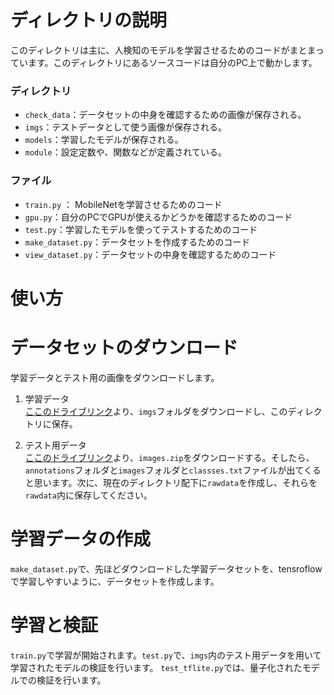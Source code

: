 

 
# ディレクトリの説明
このディレクトリは主に、人検知のモデルを学習させるためのコードがまとまっています。このディレクトリにあるソースコードは自分のPC上で動かします。 
### ディレクトリ
 - `check_data`：データセットの中身を確認するための画像が保存される。
 - `imgs`：テストデータとして使う画像が保存される。
 - `models`：学習したモデルが保存される。
 - `module`：設定定数や、関数などが定義されている。
### ファイル
 - `train.py` ： MobileNetを学習させるためのコード
 - `gpu.py`：自分のPCでGPUが使えるかどうかを確認するためのコード
 - `test.py`：学習したモデルを使ってテストするためのコード
 - `make_dataset.py`：データセットを作成するためのコード
 - `view_dataset.py`：データセットの中身を確認するためのコード




# 使い方
# データセットのダウンロード
学習データとテスト用の画像をダウンロードします。
1. 学習データ  
[ここのドライブリンク](https://drive.google.com/drive/folders/1TG5E54d8ZgZTDf00AfXFOc9XzJVlTGZr?usp=drive_link)より、`imgs`フォルダをダウンロードし、このディレクトリに保存。

2. テスト用データ  
[ここのドライブリンク](https://drive.google.com/drive/folders/11jL48oYxZTncWYO84Qm-NZR4xx1J8uxO?usp=drive_link)より、`images.zip`をダウンロードする。そしたら、`annotations`フォルダと`images`フォルダと`classses.txt`ファイルが出てくると思います。次に、現在のディレクトリ配下に`rawdata`を作成し、それらを`rawdata`内に保存してください。

# 学習データの作成
`make_dataset.py`で、先ほどダウンロードした学習データセットを、tensroflowで学習しやすいように、データセットを作成します。
 

# 学習と検証
`train.py`で学習が開始されます。`test.py`で、`imgs`内のテスト用データを用いて学習されたモデルの検証を行います。
`test_tflite.py`では、量子化されたモデルでの検証を行います。
